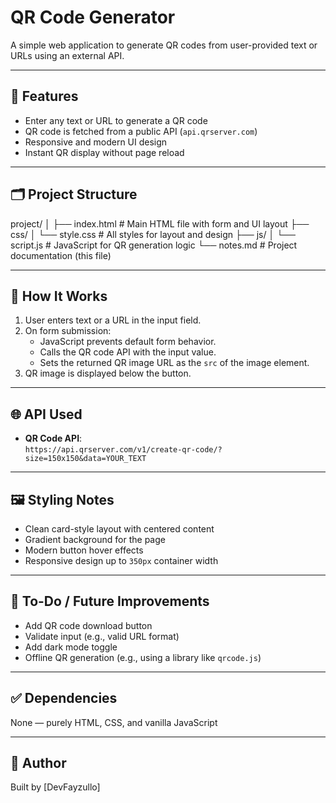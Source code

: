 # QR Code Generator

A simple web application to generate QR codes from user-provided text or URLs using an external API.

---

## 🔧 Features

- Enter any text or URL to generate a QR code
- QR code is fetched from a public API (`api.qrserver.com`)
- Responsive and modern UI design
- Instant QR display without page reload

---

## 🗂 Project Structure

project/
│
├── index.html # Main HTML file with form and UI layout
├── css/
│ └── style.css # All styles for layout and design
├── js/
│ └── script.js # JavaScript for QR generation logic
└── notes.md # Project documentation (this file)

---

## 🧪 How It Works

1. User enters text or a URL in the input field.
2. On form submission:
   - JavaScript prevents default form behavior.
   - Calls the QR code API with the input value.
   - Sets the returned QR image URL as the `src` of the image element.
3. QR image is displayed below the button.

---

## 🌐 API Used

- **QR Code API**:  
  `https://api.qrserver.com/v1/create-qr-code/?size=150x150&data=YOUR_TEXT`

---

## 🖼️ Styling Notes

- Clean card-style layout with centered content
- Gradient background for the page
- Modern button hover effects
- Responsive design up to `350px` container width

---

## 📌 To-Do / Future Improvements

- Add QR code download button
- Validate input (e.g., valid URL format)
- Add dark mode toggle
- Offline QR generation (e.g., using a library like `qrcode.js`)

---

## ✅ Dependencies

None — purely HTML, CSS, and vanilla JavaScript

---

## 📎 Author

Built by [DevFayzullo]
